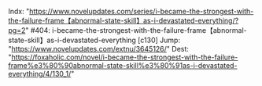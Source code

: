 Indx: "https://www.novelupdates.com/series/i-became-the-strongest-with-the-failure-frame【abnormal-state-skill】as-i-devastated-everything/?pg=2"
#404: i-became-the-strongest-with-the-failure-frame【abnormal-state-skill】as-i-devastated-everything [c130]
Jump: "https://www.novelupdates.com/extnu/3645126/"
Dest: "https://foxaholic.com/novel/i-became-the-strongest-with-the-failure-frame%e3%80%90abnormal-state-skill%e3%80%91as-i-devastated-everything/4/130_1/"